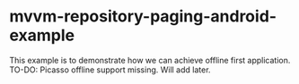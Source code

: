 # mvvm-repository-paging-android-example
This example is to demonstrate how we can achieve offline first application. 
TO-DO: Picasso offline support missing. Will add later.
